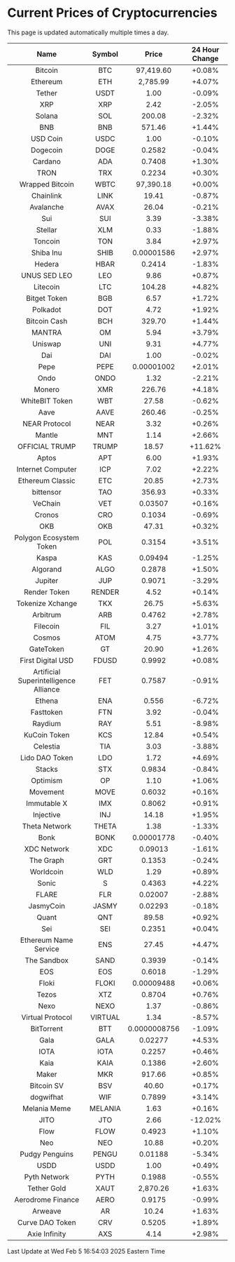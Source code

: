 # Current Prices of Cryptocurrencies
This page is updated automatically multiple times a day.

| Name | Symbol | Price | 24 Hour Change |
| :---: |:---:| :---: | :---: |
| Bitcoin | BTC | 97,419.60 | +0.08% |
| Ethereum | ETH | 2,785.99 | +4.07% |
| Tether | USDT | 1.00 | -0.09% |
| XRP | XRP | 2.42 | -2.05% |
| Solana | SOL | 200.08 | -2.32% |
| BNB | BNB | 571.46 | +1.44% |
| USD Coin | USDC | 1.00 | -0.10% |
| Dogecoin | DOGE | 0.2582 | -0.04% |
| Cardano | ADA | 0.7408 | +1.30% |
| TRON | TRX | 0.2234 | +0.30% |
| Wrapped Bitcoin | WBTC | 97,390.18 | +0.00% |
| Chainlink | LINK | 19.41 | -0.87% |
| Avalanche | AVAX | 26.04 | -0.21% |
| Sui | SUI | 3.39 | -3.38% |
| Stellar | XLM | 0.33 | -1.88% |
| Toncoin | TON | 3.84 | +2.97% |
| Shiba Inu | SHIB | 0.00001586 | +2.97% |
| Hedera | HBAR | 0.2414 | -1.83% |
| UNUS SED LEO | LEO | 9.86 | +0.87% |
| Litecoin | LTC | 104.28 | +4.82% |
| Bitget Token | BGB | 6.57 | +1.72% |
| Polkadot | DOT | 4.72 | +1.92% |
| Bitcoin Cash | BCH | 329.70 | +1.44% |
| MANTRA | OM | 5.94 | +3.79% |
| Uniswap | UNI | 9.31 | +4.77% |
| Dai | DAI | 1.00 | -0.02% |
| Pepe | PEPE | 0.00001002 | +2.01% |
| Ondo | ONDO | 1.32 | -2.21% |
| Monero | XMR | 226.76 | +4.18% |
| WhiteBIT Token | WBT | 27.58 | -0.62% |
| Aave | AAVE | 260.46 | -0.25% |
| NEAR Protocol | NEAR | 3.32 | +0.26% |
| Mantle | MNT | 1.14 | +2.66% |
| OFFICIAL TRUMP | TRUMP | 18.57 | +11.62% |
| Aptos | APT | 6.00 | +1.93% |
| Internet Computer | ICP | 7.02 | +2.22% |
| Ethereum Classic | ETC | 20.85 | +2.73% |
| bittensor | TAO | 356.93 | +0.33% |
| VeChain | VET | 0.03507 | +0.16% |
| Cronos | CRO | 0.1034 | -0.69% |
| OKB | OKB | 47.31 | +0.32% |
| Polygon Ecosystem Token | POL | 0.3154 | +3.51% |
| Kaspa | KAS | 0.09494 | -1.25% |
| Algorand | ALGO | 0.2878 | +1.50% |
| Jupiter | JUP | 0.9071 | -3.29% |
| Render Token | RENDER | 4.52 | +0.14% |
| Tokenize Xchange | TKX | 26.75 | +5.63% |
| Arbitrum | ARB | 0.4762 | +2.78% |
| Filecoin | FIL | 3.27 | +1.01% |
| Cosmos | ATOM | 4.75 | +3.77% |
| GateToken | GT | 20.90 | +1.26% |
| First Digital USD | FDUSD | 0.9992 | +0.08% |
| Artificial Superintelligence Alliance | FET | 0.7587 | -0.91% |
| Ethena | ENA | 0.556 | -6.72% |
| Fasttoken | FTN | 3.92 | -0.04% |
| Raydium | RAY | 5.51 | -8.98% |
| KuCoin Token | KCS | 12.84 | +0.54% |
| Celestia | TIA | 3.03 | -3.88% |
| Lido DAO Token | LDO | 1.72 | +4.69% |
| Stacks | STX | 0.9834 | -0.84% |
| Optimism | OP | 1.10 | +1.06% |
| Movement | MOVE | 0.6032 | +0.16% |
| Immutable X | IMX | 0.8062 | +0.91% |
| Injective | INJ | 14.18 | +1.95% |
| Theta Network | THETA | 1.38 | -1.33% |
| Bonk | BONK | 0.00001778 | -0.40% |
| XDC Network | XDC | 0.09013 | -1.61% |
| The Graph | GRT | 0.1353 | -0.24% |
| Worldcoin | WLD | 1.29 | +0.89% |
| Sonic | S | 0.4363 | +4.22% |
| FLARE | FLR | 0.02007 | -2.88% |
| JasmyCoin | JASMY | 0.02293 | -0.18% |
| Quant | QNT | 89.58 | +0.92% |
| Sei | SEI | 0.2351 | +0.04% |
| Ethereum Name Service | ENS | 27.45 | +4.47% |
| The Sandbox | SAND | 0.3939 | -0.14% |
| EOS | EOS | 0.6018 | -1.29% |
| Floki | FLOKI | 0.00009488 | +0.06% |
| Tezos | XTZ | 0.8704 | +0.76% |
| Nexo | NEXO | 1.37 | -0.86% |
| Virtual Protocol | VIRTUAL | 1.34 | -8.57% |
| BitTorrent | BTT | 0.0000008756 | -1.09% |
| Gala | GALA | 0.02277 | +4.53% |
| IOTA | IOTA | 0.2257 | +0.46% |
| Kaia | KAIA | 0.1386 | +2.60% |
| Maker | MKR | 917.66 | +0.85% |
| Bitcoin SV | BSV | 40.60 | +0.17% |
| dogwifhat | WIF | 0.7899 | +3.14% |
| Melania Meme | MELANIA | 1.63 | +0.16% |
| JITO | JTO | 2.66 | -12.02% |
| Flow | FLOW | 0.4923 | +1.10% |
| Neo | NEO | 10.88 | +0.20% |
| Pudgy Penguins | PENGU | 0.01188 | -5.34% |
| USDD | USDD | 1.00 | +0.49% |
| Pyth Network | PYTH | 0.1988 | -0.55% |
| Tether Gold | XAUT | 2,870.26 | +1.63% |
| Aerodrome Finance | AERO | 0.9175 | -0.99% |
| Arweave | AR | 10.24 | +1.63% |
| Curve DAO Token | CRV | 0.5205 | +1.89% |
| Axie Infinity | AXS | 4.14 | +2.98% |

Last Update at Wed Feb  5 16:54:03 2025 Eastern Time